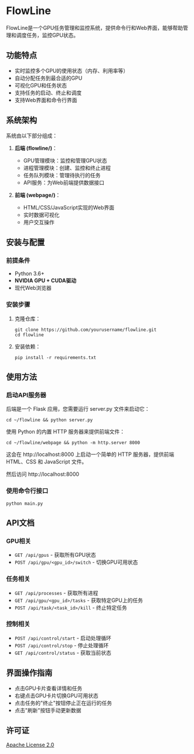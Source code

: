 # FlowLine

FlowLine是一个GPU任务管理和监控系统，提供命令行和Web界面，能够帮助管理和调度任务，监控GPU状态。

## 功能特点

- 实时监控多个GPU的使用状态（内存、利用率等）
- 自动分配任务到最合适的GPU
- 可视化GPU和任务状态
- 支持任务的启动、终止和调度
- 支持Web界面和命令行界面

## 系统架构

系统由以下部分组成：

1. **后端 (flowline/)**：
   - GPU管理模块：监控和管理GPU状态
   - 进程管理模块：创建、监控和终止进程
   - 任务队列模块：管理待执行的任务
   - API服务：为Web前端提供数据接口

2. **前端 (webpage/)**：
   - HTML/CSS/JavaScript实现的Web界面
   - 实时数据可视化
   - 用户交互操作

## 安装与配置

### 前提条件

- Python 3.6+
- **NVIDIA GPU + CUDA驱动**
- 现代Web浏览器

### 安装步骤

1. 克隆仓库：
   ```
   git clone https://github.com/yourusername/flowline.git
   cd flowline
   ```

2. 安装依赖：
   ```
   pip install -r requirements.txt
   ```

## 使用方法

### 启动API服务器

后端是一个 Flask 应用，您需要运行 server.py 文件来启动它：

```
cd ~/flowline && python server.py
```

使用 Python 的内置 HTTP 服务器来提供前端文件：

```
cd ~/flowline/webpage && python -m http.server 8000
```

这会在 http://localhost:8000 上启动一个简单的 HTTP 服务器，提供前端 HTML、CSS 和 JavaScript 文件。

然后访问 http://localhost:8000

### 使用命令行接口

```
python main.py
```

## API文档

### GPU相关

- `GET /api/gpus` - 获取所有GPU状态
- `POST /api/gpu/<gpu_id>/switch` - 切换GPU可用状态

### 任务相关

- `GET /api/processes` - 获取所有进程
- `GET /api/gpu/<gpu_id>/tasks` - 获取特定GPU上的任务
- `POST /api/task/<task_id>/kill` - 终止特定任务

### 控制相关

- `POST /api/control/start` - 启动处理循环
- `POST /api/control/stop` - 停止处理循环
- `GET /api/control/status` - 获取当前状态

## 界面操作指南

- 点击GPU卡片查看详情和任务
- 右键点击GPU卡片切换GPU可用状态
- 点击任务的"终止"按钮停止正在运行的任务
- 点击"刷新"按钮手动更新数据

## 许可证

[Apache License 2.0](/LICENSE)

